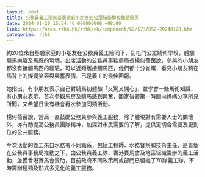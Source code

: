 ```yaml
---
layout: post
title: 公務員義工陪同基層家庭小朋友到公眾騎術學校體驗騎馬
date: 2024-01-20 15:54:46.000000000 +08:00
link: https://news.rthk.hk/rthk/ch/component/k2/1737052-20240120.htm
categories: rthk
---
```


約20位來自基層家庭的小朋友在公務員義工陪同下，到屯門公眾騎術學校，體驗騎馬樂趣及馬廐的環境。出席活動的公務員事務局局長楊何蓓茵說，參與的小朋友都沒有接觸馬匹的經驗，可以近距離接觸馬匹，他們都十分雀躍，看見小朋友騎在馬背上的燦爛笑容與興奮表情，已是義工的最佳回報。

她指出，有小朋友表示自己對騎馬初體驗「又驚又開心」，並學會一些馬術知識，有小朋友表示，首次參觀馬房及騎馬感到興奮，回家後要第一時間向媽媽分享所見所聞，又希望日後有機會再次參加同類活動。

楊何蓓茵說，當局一直鼓勵公務員參與義工服務，除了體現對有需要人士的關懷外，亦有助提高公務員團隊精神，加深對市民需要的了解，提供更切合需要及更到位的公共服務。

今次活動的義工來自水務署不同職系，包括工程師、水務督察和技術主任，是首個在公務員事務局推動之下，由公務員義工隊、香港賽馬會及地區組織籌辦的義工活動，並獲香港賽馬會贊助，目前政府不同政策局或部門已組織了70隊義工隊，不時籌辦種類及形式多元化的義工服務。
